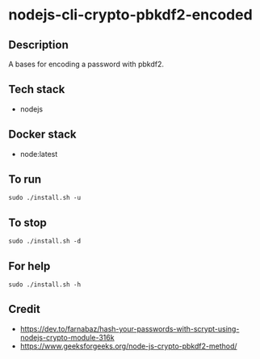 # nodejs-cli-crypto-pbkdf2-encoded

## Description
A bases for encoding a password
with pbkdf2.

## Tech stack
- nodejs

## Docker stack
- node:latest

## To run
`sudo ./install.sh -u`

## To stop
`sudo ./install.sh -d`

## For help
`sudo ./install.sh -h`

## Credit
- https://dev.to/farnabaz/hash-your-passwords-with-scrypt-using-nodejs-crypto-module-316k
- https://www.geeksforgeeks.org/node-js-crypto-pbkdf2-method/
